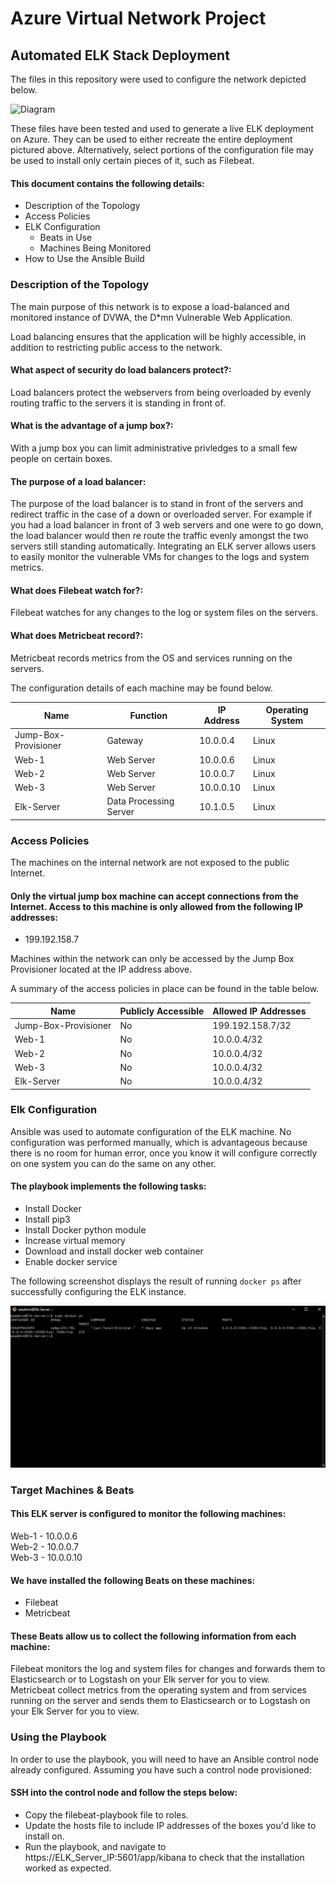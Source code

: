 # Azure Virtual Network Project
## Automated ELK Stack Deployment

The files in this repository were used to configure the network depicted below.

![Diagram](..blob/Master/Images/docker_ps.png)

These files have been tested and used to generate a live ELK deployment on Azure. They can be used to either recreate the entire deployment pictured above. Alternatively, select portions of the configuration file may be used to install only certain pieces of it, such as Filebeat.

#### This document contains the following details:
- Description of the Topology
- Access Policies
- ELK Configuration
  - Beats in Use
  - Machines Being Monitored
- How to Use the Ansible Build


### Description of the Topology

The main purpose of this network is to expose a load-balanced and monitored instance of DVWA, the D*mn Vulnerable Web Application.

Load balancing ensures that the application will be highly accessible, in addition to restricting public access to the network.  
#### What aspect of security do load balancers protect?:  
Load balancers protect the webservers from being overloaded by evenly routing traffic to the servers it is standing in front of.  
#### What is the advantage of a jump box?:  
With a jump box you can limit administrative privledges to a small few people on certain boxes.   
#### The purpose of a load balancer:  
The purpose of the load balancer is to stand in front of the servers and redirect traffic in the case of a down or overloaded server. For example if you had a load balancer in front of 3 web servers and one were to go down, the load balancer would then re route the traffic evenly amongst the two servers still standing automatically. 
Integrating an ELK server allows users to easily monitor the vulnerable VMs for changes to the logs and system metrics.    
#### What does Filebeat watch for?:  
Filebeat watches for any changes to the log or system files on the servers.    
#### What does Metricbeat record?:  
Metricbeat records metrics from the OS and services running on the servers.  

The configuration details of each machine may be found below.

|  Name                 | Function               | IP Address | Operating System    |
|----------------------|------------------------|------------|-------|
| Jump-Box-Provisioner | Gateway                | 10.0.0.4   | Linux |
| Web-1                | Web Server             | 10.0.0.6   | Linux |
| Web-2                | Web Server             | 10.0.0.7   | Linux |
| Web-3                | Web Server             | 10.0.0.10  | Linux |
| Elk-Server           | Data Processing Server | 10.1.0.5   | Linux |

### Access Policies

The machines on the internal network are not exposed to the public Internet.

#### Only the virtual jump box machine can accept connections from the Internet. Access to this machine is only allowed from the following IP addresses:  
- 199.192.158.7

Machines within the network can only be accessed by the Jump Box Provisioner located at the IP address above.


A summary of the access policies in place can be found in the table below.

| Name                 | Publicly Accessible | Allowed IP Addresses |
|----------------------|---------------------|----------------------|
| Jump-Box-Provisioner | No                  | 199.192.158.7/32     |
| Web-1                | No                  | 10.0.0.4/32          |
| Web-2                | No                  | 10.0.0.4/32          |
| Web-3                | No                  | 10.0.0.4/32          |
| Elk-Server           | No                  | 10.0.0.4/32          |

### Elk Configuration

Ansible was used to automate configuration of the ELK machine. No configuration was performed manually, which is advantageous because there is no room for human error, once you know it will configure correctly on one system you can do the same on any other.


#### The playbook implements the following tasks:
- Install Docker  
- Install pip3  
- Install Docker python module
- Increase virtual memory  
- Download and install docker web container
- Enable docker service


The following screenshot displays the result of running `docker ps` after successfully configuring the ELK instance.

![Screenshot of docker ps output](https://github.com/grahammortimore/NetworkProject/blob/main/Diagrams/docker_ps.png)

### Target Machines & Beats
#### This ELK server is configured to monitor the following machines:  
Web-1 - 10.0.0.6  
Web-2 - 10.0.0.7  
Web-3 - 10.0.0.10  

#### We have installed the following Beats on these machines:  
- Filebeat  
- Metricbeat


#### These Beats allow us to collect the following information from each machine:  
Filebeat monitors the log and system files for changes and forwards them to Elasticsearch or to Logstash on your Elk server for you to view.  
Metricbeat collect metrics from the operating system and from services running on the server and sends them to Elasticsearch or to Logstash on your Elk Server for you to view.

### Using the Playbook
In order to use the playbook, you will need to have an Ansible control node already configured. Assuming you have such a control node provisioned:

#### SSH into the control node and follow the steps below:
- Copy the filebeat-playbook file to roles.
- Update the hosts file to include IP addresses of the boxes you'd like to install on.
- Run the playbook, and navigate to https://ELK_Server_IP:5601/app/kibana to check that the installation worked as expected.
